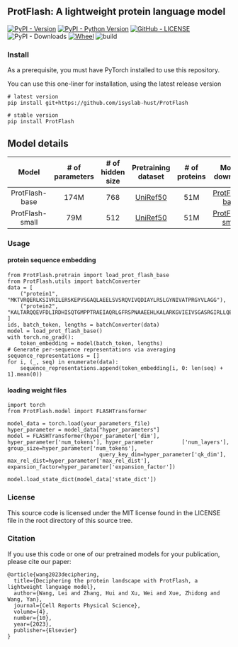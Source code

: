 ## ProtFlash: A lightweight protein language model
[![PyPI - Version](https://img.shields.io/pypi/v/ProtFlash.svg?style=flat)](https://pypi.org/project/ProtFlash/) [![PyPI - Python Version](https://img.shields.io/pypi/pyversions/ProtFlash.svg)](https://pypi.org/project/ProtFlash/) [![GitHub - LICENSE](https://img.shields.io/github/license/isyslab-hust/ProtFlash.svg?style=flat)](./LICENSE) ![PyPI - Downloads](https://img.shields.io/pypi/dm/ProtFlash) [![Wheel](https://img.shields.io/pypi/wheel/ProtFlash)](https://pypi.org/project/ProtFlash/) ![build](https://img.shields.io/github/actions/workflow/status/isyslab-hust/ProtFlash/publish_to_pypi.yml)

### Install 
As a prerequisite, you must have PyTorch installed to use this repository.

You can use this one-liner for installation, using the latest release version
```
# latest version
pip install git+https://github.com/isyslab-hust/ProtFlash

# stable version
pip install ProtFlash
```

## **Model details**
|   **Model**    | **# of parameters** | **# of hidden size** |            **Pretraining dataset**             | **# of proteins** | **Model download** |
|:--------------:|:-------------------:|:----------------------:|:----------------------------------------------:|:-----------------:|:------------------------:|
|    ProtFlash-base    |        174M         |           768           | [UniRef50](https://www.uniprot.org/downloads) |       51M        |      [ProtFlash-base](https://zenodo.org/record/7655858/files/protflash_large.pt)       |
| ProtFlash-small |        79M         |           512           | [UniRef50](https://www.uniprot.org/downloads)  |        51M        |     [ProtFlash-small](https://zenodo.org/record/7655858/files/flash_protein.pt)     |

### Usage

#### protein sequence embedding
```
from ProtFlash.pretrain import load_prot_flash_base
from ProtFlash.utils import batchConverter
data = [
    ("protein1", "MKTVRQERLKSIVRILERSKEPVSGAQLAEELSVSRQVIVQDIAYLRSLGYNIVATPRGYVLAGG"),
    ("protein2", "KALTARQQEVFDLIRDHISQTGMPPTRAEIAQRLGFRSPNAAEEHLKALARKGVIEIVSGASRGIRLLQEE"),
]
ids, batch_token, lengths = batchConverter(data)
model = load_prot_flash_base()
with torch.no_grad():
    token_embedding = model(batch_token, lengths)
# Generate per-sequence representations via averaging
sequence_representations = []
for i, (_, seq) in enumerate(data):
    sequence_representations.append(token_embedding[i, 0: len(seq) + 1].mean(0))
```

#### loading weight files
```
import torch
from ProtFlash.model import FLASHTransformer

model_data = torch.load(your_parameters_file)
hyper_parameter = model_data["hyper_parameters"]
model = FLASHTransformer(hyper_parameter['dim'], hyper_parameter['num_tokens'], hyper_parameter         ['num_layers'], group_size=hyper_parameter['num_tokens'],
                             query_key_dim=hyper_parameter['qk_dim'], max_rel_dist=hyper_parameter['max_rel_dist'], expansion_factor=hyper_parameter['expansion_factor'])

model.load_state_dict(model_data['state_dict'])
```

### License
This source code is licensed under the MIT license found in the LICENSE file in the root directory of this source tree.

### Citation
If you use this code or one of our pretrained models for your publication, please cite our paper:
```
@article{wang2023deciphering,
  title={Deciphering the protein landscape with ProtFlash, a lightweight language model},
  author={Wang, Lei and Zhang, Hui and Xu, Wei and Xue, Zhidong and Wang, Yan},
  journal={Cell Reports Physical Science},
  volume={4},
  number={10},
  year={2023},
  publisher={Elsevier}
}
```
